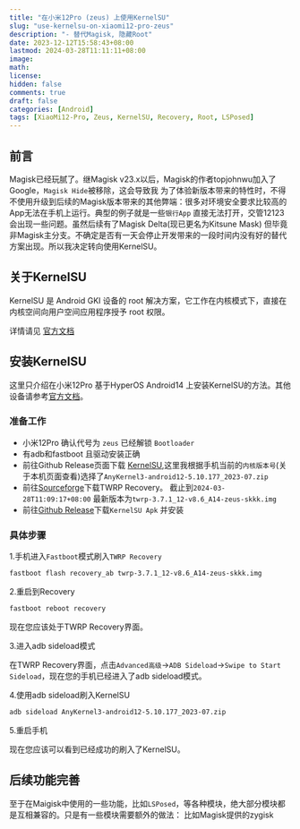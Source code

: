 ```yaml
---
title: "在小米12Pro (zeus) 上使用KernelSU"
slug: "use-kernelsu-on-xiaomi12-pro-zeus"
description: "- 替代Magisk, 隐藏Root"
date: 2023-12-12T15:58:43+08:00
lastmod: 2024-03-28T11:11:11+08:00
image: 
math: 
license: 
hidden: false
comments: true
draft: false
categories: [Android]
tags: [XiaoMi12-Pro, Zeus, KernelSU, Recovery, Root, LSPosed]
---
```


## 前言

Magisk已经玩腻了。继Magisk v23.x以后，Magisk的作者topjohnwu加入了Google，`Magisk Hide`被移除，这会导致我 为了体验新版本带来的特性时，不得不使用升级到后续的Magisk版本带来的其他弊端：很多对环境安全要求比较高的App无法在手机上运行。典型的例子就是一些`银行App` 直接无法打开，交管12123会出现一些问题。虽然后续有了Magisk Delta(现已更名为Kitsune Mask) 但毕竟非Magisk主分支。不确定是否有一天会停止开发带来的一段时间内没有好的替代方案出现。所以我决定转向使用KernelSU。

## 关于KernelSU

KernelSU 是 Android GKI 设备的 root 解决方案，它工作在内核模式下，直接在内核空间向用户空间应用程序授予 root 权限。

详情请见 [官方文档](https://kernelsu.org/guide/what-is-kernelsu.html)

## 安装KernelSU

这里只介绍在小米12Pro 基于HyperOS Android14 上安装KernelSU的方法。其他设备请参考[官方文档](https://kernelsu.org/guide/installation.html)。

### 准备工作

+ 小米12Pro 确认代号为 `zeus` 已经解锁 `Bootloader`
+ 有adb和fastboot 且驱动安装正确
+ 前往Github Release页面下载 [KernelSU](https://github.com/tiann/KernelSU/releases),这里我根据手机当前的`内核版本号`(关于本机页面查看)选择了`AnyKernel3-android12-5.10.177_2023-07.zip`
+ 前往[Sourceforge](https://sourceforge.net/projects/recovery-for-xiaomi-devices/files/zeus/)下载TWRP Recovery。 截止到`2024-03-28T11:09:17+08:00` 最新版本为`twrp-3.7.1_12-v8.6_A14-zeus-skkk.img`
+ 前往[Github Release](https://github.com/tiann/KernelSU/releases)下载`KernelSU Apk` 并安装

### 具体步骤

1.手机进入`Fastboot`模式刷入`TWRP Recovery`

```bash
fastboot flash recovery_ab twrp-3.7.1_12-v8.6_A14-zeus-skkk.img
```

2.重启到Recovery

```bash
fastboot reboot recovery
```

现在您应该处于TWRP Recovery界面。

3.进入adb sideload模式

在TWRP Recovery界面，点击`Advanced高级`->`ADB Sideload`->`Swipe to Start Sideload`，现在您的手机已经进入了adb sideload模式。

4.使用adb sideload刷入KernelSU

```bash
adb sideload AnyKernel3-android12-5.10.177_2023-07.zip
```

5.重启手机

现在您应该可以看到已经成功的刷入了KernelSU。

## 后续功能完善

至于在Maigisk中使用的一些功能，比如`LSPosed`，等各种模块，绝大部分模块都是互相兼容的。只是有一些模块需要额外的做法：
比如Magisk提供的zygisk
